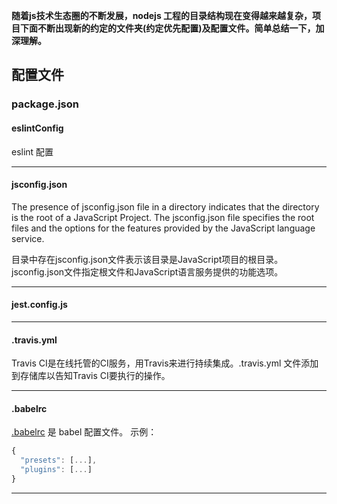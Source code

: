 
**随着js技术生态圈的不断发展，nodejs 工程的目录结构现在变得越来越复杂，项目下面不断出现新的约定的文件夹(约定优先配置)及配置文件。简单总结一下，加深理解。**

## 配置文件

### package.json

#### eslintConfig 
eslint 配置

***

#### jsconfig.json
	
The presence of jsconfig.json file in a directory indicates that the directory is the root of a JavaScript Project. The jsconfig.json file specifies the root files and the options for the features provided by the JavaScript language service.

目录中存在jsconfig.json文件表示该目录是JavaScript项目的根目录。 jsconfig.json文件指定根文件和JavaScript语言服务提供的功能选项。

***

#### jest.config.js

***

#### .travis.yml
Travis CI是在线托管的CI服务，用Travis来进行持续集成。.travis.yml 文件添加到存储库以告知Travis CI要执行的操作。

***

#### .babelrc
[.babelrc](https://babeljs.io/docs/en/configuration#babelrc) 是 babel 配置文件。
示例：
```javascript
{
  "presets": [...],
  "plugins": [...]
}
```
***
